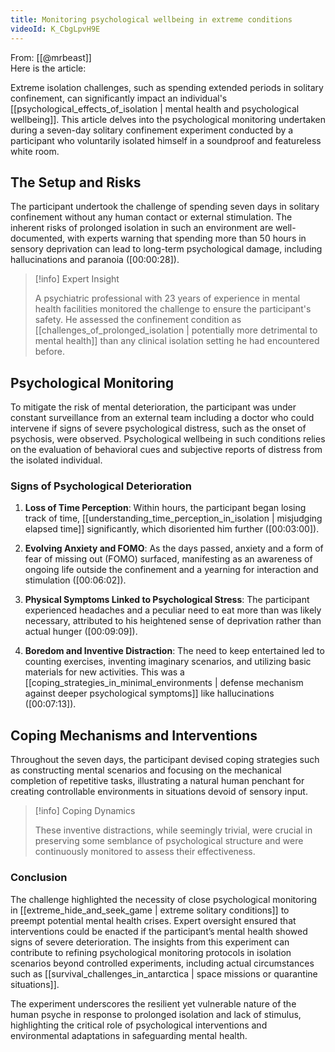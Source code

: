 ```yaml
---
title: Monitoring psychological wellbeing in extreme conditions
videoId: K_CbgLpvH9E
---
```


From: [[@mrbeast]] <br/> 
Here is the article:

Extreme isolation challenges, such as spending extended periods in solitary confinement, can significantly impact an individual's [[psychological_effects_of_isolation | mental health and psychological wellbeing]]. This article delves into the psychological monitoring undertaken during a seven-day solitary confinement experiment conducted by a participant who voluntarily isolated himself in a soundproof and featureless white room.

## The Setup and Risks

The participant undertook the challenge of spending seven days in solitary confinement without any human contact or external stimulation. The inherent risks of prolonged isolation in such an environment are well-documented, with experts warning that spending more than 50 hours in sensory deprivation can lead to long-term psychological damage, including hallucinations and paranoia (<a class="yt-timestamp" data-t="00:00:28">[00:00:28]</a>).

> [!info] Expert Insight
> 
> A psychiatric professional with 23 years of experience in mental health facilities monitored the challenge to ensure the participant's safety. He assessed the confinement condition as [[challenges_of_prolonged_isolation | potentially more detrimental to mental health]] than any clinical isolation setting he had encountered before.

## Psychological Monitoring

To mitigate the risk of mental deterioration, the participant was under constant surveillance from an external team including a doctor who could intervene if signs of severe psychological distress, such as the onset of psychosis, were observed. Psychological wellbeing in such conditions relies on the evaluation of behavioral cues and subjective reports of distress from the isolated individual.

### Signs of Psychological Deterioration

1. **Loss of Time Perception**: Within hours, the participant began losing track of time, [[understanding_time_perception_in_isolation | misjudging elapsed time]] significantly, which disoriented him further (<a class="yt-timestamp" data-t="00:03:00">[00:03:00]</a>).

2. **Evolving Anxiety and FOMO**: As the days passed, anxiety and a form of fear of missing out (FOMO) surfaced, manifesting as an awareness of ongoing life outside the confinement and a yearning for interaction and stimulation (<a class="yt-timestamp" data-t="00:06:02">[00:06:02]</a>).

3. **Physical Symptoms Linked to Psychological Stress**: The participant experienced headaches and a peculiar need to eat more than was likely necessary, attributed to his heightened sense of deprivation rather than actual hunger (<a class="yt-timestamp" data-t="00:09:09">[00:09:09]</a>).

4. **Boredom and Inventive Distraction**: The need to keep entertained led to counting exercises, inventing imaginary scenarios, and utilizing basic materials for new activities. This was a [[coping_strategies_in_minimal_environments | defense mechanism against deeper psychological symptoms]] like hallucinations (<a class="yt-timestamp" data-t="00:07:13">[00:07:13]</a>).

## Coping Mechanisms and Interventions

Throughout the seven days, the participant devised coping strategies such as constructing mental scenarios and focusing on the mechanical completion of repetitive tasks, illustrating a natural human penchant for creating controllable environments in situations devoid of sensory input.

> [!info] Coping Dynamics
> 
> These inventive distractions, while seemingly trivial, were crucial in preserving some semblance of psychological structure and were continuously monitored to assess their effectiveness.

### Conclusion

The challenge highlighted the necessity of close psychological monitoring in [[extreme_hide_and_seek_game | extreme solitary conditions]] to preempt potential mental health crises. Expert oversight ensured that interventions could be enacted if the participant’s mental health showed signs of severe deterioration. The insights from this experiment can contribute to refining psychological monitoring protocols in isolation scenarios beyond controlled experiments, including actual circumstances such as [[survival_challenges_in_antarctica | space missions or quarantine situations]].

The experiment underscores the resilient yet vulnerable nature of the human psyche in response to prolonged isolation and lack of stimulus, highlighting the critical role of psychological interventions and environmental adaptations in safeguarding mental health.